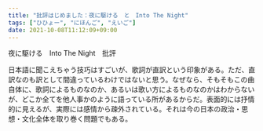 ```yaml
---
title: "批評はじめました：夜に駆ける　と　Into The Night"
tags: ["ひひょー", "にほんご", "えいご"]
date: 2021-10-08T11:12:09+09:00
---
```


夜に駆ける　Into The Night　批評

日本語に聞こえちゃう技巧はすごいが、歌詞が直訳という印象がある。ただ、直訳なのも訳として間違っているわけではないと思う。なぜなら、そもそもこの曲自体に、歌詞によるものなのか、あるいは歌い方によるものなのかはわからないが、どこか全てを他人事かのように語っている所があるからだ。表面的には抒情的に見えるが、実際には感情から疎外されている。それは今の日本の政治・思想・文化全体を取り巻く問題でもある。